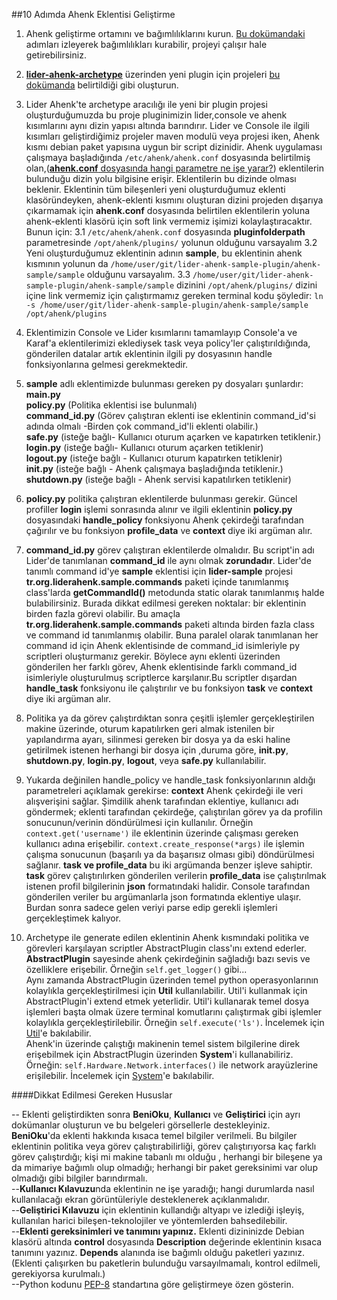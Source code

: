 ##10 Adımda Ahenk Eklentisi Geliştirme

1. Ahenk geliştirme ortamını ve bağımlılıklarını kurun. [Bu dokümandaki](https://github.com/Agem-Bilisim/lider-ahenk-docs/blob/master/ahenk/ahenk_gelistirme_ortami_kurulumu.md) adımları izleyerek bağımlılıkları kurabilir, projeyi çalışır hale getirebilirsiniz.
2. [**lider-ahenk-archetype**](https://github.com/Pardus-Kurumsal/lider-ahenk-archetype) üzerinden yeni plugin için projeleri [bu dokümanda](https://github.com/Pardus-Kurumsal/lider-ahenk-archetype) belirtildiği gibi oluşturun.
3. Lider Ahenk'te archetype aracılığı ile yeni bir plugin projesi oluşturduğumuzda bu proje pluginimizin lider,console ve ahenk kısımlarını aynı dizin yapısı altında barındırır. Lider ve Console ile ilgili kısımları geliştirdiğimiz projeler maven modulü veya projesi iken, Ahenk kısmı debian paket yapısına uygun bir script dizinidir. Ahenk uygulaması çalışmaya başladığında `/etc/ahenk/ahenk.conf` dosyasında belirtilmiş olan,([**ahenk.conf** dosyasında hangi parametre ne işe yarar?](https://github.com/Agem-Bilisim/lider-ahenk-docs/blob/master/ahenk/sss.md)) eklentilerin bulunduğu dizin yolu bilgisine erişir. Eklentilerin bu dizinde olması beklenir. Eklentinin tüm bileşenleri yeni oluşturduğumuz eklenti klasöründeyken, ahenk-eklenti kısmını oluşturan dizini projeden dışarıya çıkarmamak için **ahenk.conf** dosyasında belirtilen eklentilerin yoluna ahenk-eklenti klasörü için soft link vermemiz işimizi kolaylaştıracaktır. Bunun için:
3.1 `/etc/ahenk/ahenk.conf` dosyasında **pluginfolderpath** parametresinde `/opt/ahenk/plugins/` yolunun olduğunu varsayalım
3.2  Yeni oluşturduğumuz eklentinin adının **sample**, bu eklentinin ahenk kısmının yolunun da `/home/user/git/lider-ahenk-sample-plugin/ahenk-sample/sample` olduğunu varsayalım.
3.3 `/home/user/git/lider-ahenk-sample-plugin/ahenk-sample/sample` dizinini `/opt/ahenk/plugins/` dizini içine link vermemiz için çalıştırmamız gereken terminal kodu şöyledir:
`ln -s /home/user/git/lider-ahenk-sample-plugin/ahenk-sample/sample /opt/ahenk/plugins`

4. Eklentimizin Console ve Lider kısımlarını tamamlayıp Console'a ve Karaf'a eklentilerimizi eklediysek task veya policy'ler çalıştırıldığında, gönderilen datalar artık eklentinin ilgili py dosyasının handle fonksiyonlarına gelmesi gerekmektedir.

5. **sample** adlı eklentimizde bulunması gereken py dosyaları şunlardır:</br> **main.py** </br> **policy.py** (Politika eklentisi ise bulunmalı)</br> **command_id.py** (Görev çalıştıran eklenti ise eklentinin command_id'si adında olmalı -Birden çok command_id'li eklenti olabilir.) </br> **safe.py** (isteğe bağlı- Kullanıcı oturum açarken ve kapatırken tetiklenir.)  </br> **login.py** (isteğe bağlı- Kullanıcı oturum açarken tetiklenir) </br> **logout.py** (isteğe bağlı - Kullanıcı oturum kapatırken tetiklenir) </br>  **init.py**  (isteğe bağlı - Ahenk çalışmaya başladığında tetiklenir.)</br> **shutdown.py** (isteğe bağlı - Ahenk servisi kapatılırken tetiklenir)

6. **policy.py** politika çalıştıran eklentilerde bulunması gerekir. Güncel profiller **login** işlemi sonrasında alınır ve ilgili eklentinin **policy.py** dosyasındaki **handle_policy** fonksiyonu Ahenk çekirdeği tarafından çağırılır ve bu fonksiyon **profile_data** ve **context** diye iki argüman alır.

7. **command_id.py** görev çalıştıran eklentilerde olmalıdır. Bu script'in adı Lider'de tanımlanan **command_id** ile aynı olmak **zorundadır**. Lider'de tanımlı command id'ye  **sample** eklentisi için **lider-sample** projesi **tr.org.liderahenk.sample.commands** paketi içinde tanımlanmış class'larda **getCommandId()** metodunda static olarak tanımlanmış halde bulabilirsiniz. Burada dikkat edilmesi gereken noktalar: bir eklentinin birden fazla görevi olabilir. Bu amaçla **tr.org.liderahenk.sample.commands** paketi altında birden fazla class ve command id tanımlanmış olabilir. Buna paralel olarak tanımlanan her command id için  Ahenk eklentisinde de command_id isimleriyle py scriptleri oluşturmanız gerekir. Böylece aynı eklenti üzerinden gönderilen her farklı görev, Ahenk eklentisinde farklı command_id isimleriyle oluşturulmuş scriptlerce karşılanır.Bu scriptler dışardan **handle_task** fonksiyonu ile çalıştırılır ve bu fonksiyon **task** ve **context** diye iki argüman alır.

8. Politika ya da görev çalıştırdıktan sonra çeşitli işlemler gerçekleştirilen makine üzerinde, oturum kapatılırken geri almak istenilen bir yapılandırma ayarı, silinmesi gereken bir dosya ya da eski haline getirilmek istenen herhangi bir dosya için ,duruma göre, **init.py**, **shutdown.py**, **login.py**, **logout**, veya **safe.py** kullanılabilir.

9. Yukarda değinilen handle_policy ve handle_task fonksiyonlarının aldığı parametreleri açıklamak gerekirse: **context** Ahenk çekirdeği ile veri alışverişini sağlar. Şimdilik ahenk tarafından eklentiye, kullanıcı adı göndermek; eklenti tarafından çekirdeğe, çalıştırılan görev ya da profilin sonucunun/verinin döndürülmesi için kullanılır. Örneğin `context.get('username')` ile eklentinin üzerinde çalışması gereken kullanıcı adına erişebilir. `context.create_response(*args)` ile işlemin çalışma sonucunun (başarılı ya da başarısız olması gibi) döndürülmesi sağlanır.
**task ve profile_data** bu iki argümanda benzer işleve sahiptir. **task** görev çalıştırılırken gönderilen verilerin **profile_data** ise çalıştırılmak istenen profil bilgilerinin **json** formatındaki halidir. Console tarafından gönderilen veriler bu argümanlarla json formatında eklentiye ulaşır. Burdan sonra sadece gelen veriyi parse edip gerekli işlemleri gerçekleştimek kalıyor.

10. Archetype ile generate edilen eklentinin Ahenk kısmındaki politika ve görevleri karşılayan scriptler AbstractPlugin class'ını extend ederler. </br>**AbstractPlugin** sayesinde ahenk çekirdeğinin sağladığı bazı sevis ve özelliklere erişebilir. Örneğin `self.get_logger()` gibi... </br>Aynı zamanda AbstractPlugin üzerinden temel python operasyonlarının kolaylıkla gerçekleştirilmesi için **Util** kullanılabilir. Util'i kullanmak için AbstractPlugin'i extend etmek yeterlidir. Util'i kullanarak temel dosya işlemleri başta olmak üzere terminal komutlarını çalıştırmak gibi işlemler kolaylıkla gerçekleştirilebilir. Örneğin  `self.execute('ls')`. İncelemek için [Util](https://github.com/Pardus-Kurumsal/ahenk/blob/master/opt/ahenk/base/util/util.py)'e bakılabilir.</br> Ahenk'in üzerinde çalıştığı makinenin temel sistem bilgilerine direk erişebilmek için AbstractPlugin üzerinden **System**'i kullanabiliriz. Örneğin: `self.Hardware.Network.interfaces()` ile network arayüzlerine erişilebilir. İncelemek için [System](https://github.com/Pardus-Kurumsal/ahenk/blob/master/opt/ahenk/base/system/system.py)'e bakılabilir.

####Dikkat Edilmesi Gereken Hususlar

-- Eklenti geliştirdikten sonra **BeniOku**, **Kullanıcı** ve **Geliştirici** için ayrı dokümanlar oluşturun ve bu belgeleri görsellerle destekleyiniz. </br>**BeniOku**'da eklenti hakkında kısaca temel bilgiler verilmeli. Bu bilgiler eklentinin politika veya görev çalıştırabilirliği, görev çalıştırıyorsa kaç farklı görev çalıştırdığı; kişi mi makine tabanlı mı olduğu , herhangi bir bileşene ya da mimariye bağımlı olup olmadığı; herhangi bir paket gereksinimi var olup olmadığı gibi bilgiler barındırmalı.
</br>--**Kullanıcı Kılavuzu**nda eklentinin ne işe yaradığı; hangi durumlarda nasıl kullanılacağı ekran görüntüleriyle desteklenerek açıklanmalıdır.
</br>--**Geliştirici Kılavuzu** için eklentinin kullandığı altyapı ve izlediği işleyiş, kullanılan harici bileşen-teknolojiler ve yöntemlerden bahsedilebilir.
</br>--**Eklenti gereksinimleri ve tanımını yapınız.** Eklenti dizininizde Debian klasörü altında **control** dosyasında **Description** değerinde eklentinin kısaca tanımını yazınız. **Depends** alanında ise bağımlı olduğu paketleri yazınız. (Eklenti çalışırken bu paketlerin bulunduğu varsayılmamalı, kontrol edilmeli, gerekiyorsa kurulmalı.)
</br>--Python kodunu [PEP-8](https://www.python.org/dev/peps/pep-0008/) standartına göre geliştirmeye özen gösterin.
